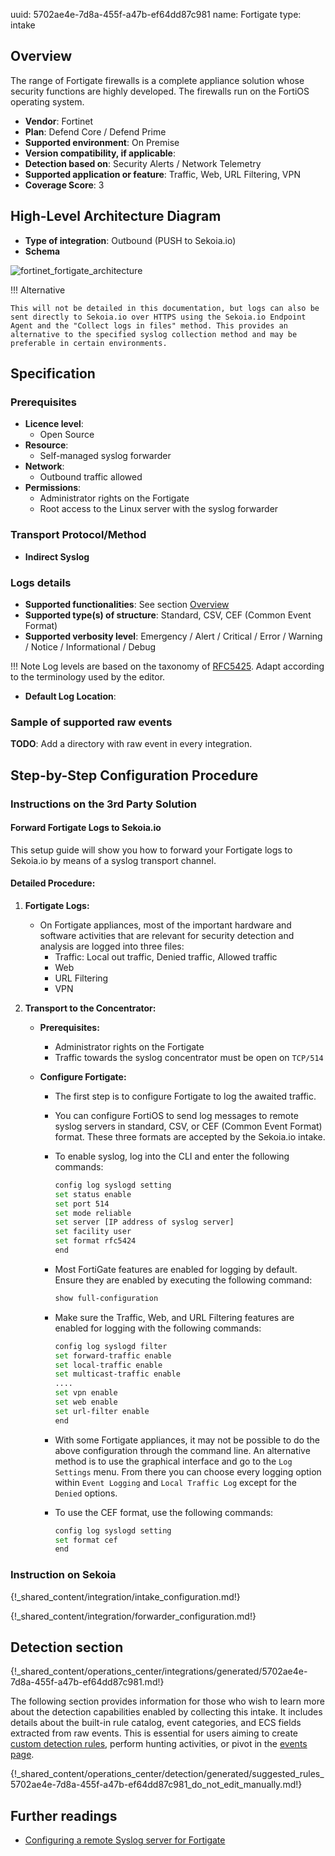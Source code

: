 uuid: 5702ae4e-7d8a-455f-a47b-ef64dd87c981
name: Fortigate
type: intake

## Overview

The range of Fortigate firewalls is a complete appliance solution whose security functions are highly developed. The firewalls run on the FortiOS operating system.

- **Vendor**: Fortinet
- **Plan**: Defend Core / Defend Prime
- **Supported environment**: On Premise
- **Version compatibility, if applicable**:
- **Detection based on**: Security Alerts / Network Telemetry
- **Supported application or feature**: Traffic, Web, URL Filtering, VPN
- **Coverage Score**: 3

## High-Level Architecture Diagram

- **Type of integration**: Outbound (PUSH to Sekoia.io)
- **Schema**

![fortinet_fortigate_architecture](/assets/integration/fortinet_fortigate_architecture.png)

!!! Alternative

    This will not be detailed in this documentation, but logs can also be sent directly to Sekoia.io over HTTPS using the Sekoia.io Endpoint Agent and the "Collect logs in files" method. This provides an alternative to the specified syslog collection method and may be preferable in certain environments.

## Specification

### Prerequisites

- **Licence level**:
    - Open Source
- **Resource**:
    - Self-managed syslog forwarder
- **Network**:
    - Outbound traffic allowed
- **Permissions**:
    - Administrator rights on the Fortigate
    - Root access to the Linux server with the syslog forwarder

### Transport Protocol/Method

- **Indirect Syslog**

### Logs details

- **Supported functionalities**: See section [Overview](#overview)
- **Supported type(s) of structure**: Standard, CSV, CEF (Common Event Format)
- **Supported verbosity level**: Emergency / Alert / Critical / Error / Warning / Notice / Informational / Debug

!!! Note
    Log levels are based on the taxonomy of [RFC5425](https://datatracker.ietf.org/doc/html/rfc5424). Adapt according to the terminology used by the editor.

- **Default Log Location**:

### Sample of supported raw events

**TODO**: Add a directory with raw event in every integration.

## Step-by-Step Configuration Procedure

### Instructions on the 3rd Party Solution

#### Forward Fortigate Logs to Sekoia.io

This setup guide will show you how to forward your Fortigate logs to Sekoia.io by means of a syslog transport channel.

#### Detailed Procedure:

1. **Fortigate Logs:**
    - On Fortigate appliances, most of the important hardware and software activities that are relevant for security detection and analysis are logged into three files:
      - Traffic: Local out traffic, Denied traffic, Allowed traffic
      - Web
      - URL Filtering
      - VPN

2. **Transport to the Concentrator:**

    - **Prerequisites:**
      - Administrator rights on the Fortigate
      - Traffic towards the syslog concentrator must be open on `TCP/514`

    - **Configure Fortigate:**
      - The first step is to configure Fortigate to log the awaited traffic.
      - You can configure FortiOS to send log messages to remote syslog servers in standard, CSV, or CEF (Common Event Format) format. These three formats are accepted by the Sekoia.io intake.
      - To enable syslog, log into the CLI and enter the following commands:

        ```bash
        config log syslogd setting
        set status enable
        set port 514
        set mode reliable
        set server [IP address of syslog server]
        set facility user
        set format rfc5424
        end
        ```

      - Most FortiGate features are enabled for logging by default. Ensure they are enabled by executing the following command:

        ```bash
        show full-configuration
        ```

      - Make sure the Traffic, Web, and URL Filtering features are enabled for logging with the following commands:

        ```bash
        config log syslogd filter
        set forward-traffic enable
        set local-traffic enable
        set multicast-traffic enable
        ....
        set vpn enable
        set web enable
        set url-filter enable
        end
        ```

      - With some Fortigate appliances, it may not be possible to do the above configuration through the command line. An alternative method is to use the graphical interface and go to the `Log Settings` menu. From there you can choose every logging option within `Event Logging` and `Local Traffic Log` except for the `Denied` options.

      - To use the CEF format, use the following commands:

        ```bash
        config log syslogd setting
        set format cef
        end
        ```

### Instruction on Sekoia

{!_shared_content/integration/intake_configuration.md!}

{!_shared_content/integration/forwarder_configuration.md!}

## Detection section

{!_shared_content/operations_center/integrations/generated/5702ae4e-7d8a-455f-a47b-ef64dd87c981.md!}

The following section provides information for those who wish to learn more about the detection capabilities enabled by collecting this intake. It includes details about the built-in rule catalog, event categories, and ECS fields extracted from raw events. This is essential for users aiming to create [custom detection rules](/docs/xdr/features/detect/sigma.md), perform hunting activities, or pivot in the [events page](/docs/xdr/features/investigate/events.md).

{!_shared_content/operations_center/detection/generated/suggested_rules_5702ae4e-7d8a-455f-a47b-ef64dd87c981_do_not_edit_manually.md!}

## Further readings

- [Configuring a remote Syslog server for Fortigate](https://support.fortinet.com/)